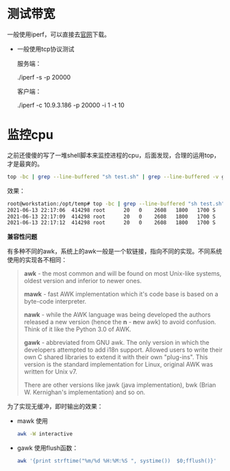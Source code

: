 # 测试带宽

一般使用iperf，可以直接去[官网](https://iperf.fr/iperf-download.php)下载。

* 一般使用tcp协议测试

  服务端：

  ./iperf -s -p 20000

  客户端：

  ./iperf -c 10.9.3.186 -p 20000 -i 1 -t 10



# 监控cpu

之前还傻傻的写了一堆shell脚本来监控进程的cpu，后面发现，合理的运用top，才是最爽的。

```bash
top -bc | grep --line-buffered "sh test.sh" | grep --line-buffered -v grep  | awk -W interactive  '{print strftime("%Y-%m-%d %H:%M:%S ", systime()) $0}' 
```

效果：

```bash
root@workstation:/opt/temp# top -bc | grep --line-buffered "sh test.sh" | grep --line-buffered -v grep  | awk -W interactive  '{print strftime("%Y-%m-%d %H:%M:%S ", systime()) $0}'
2021-06-13 22:17:06  414298 root      20   0    2608   1800   1700 S   0.0   0.0   0:00.00 sh test.sh
2021-06-13 22:17:09  414298 root      20   0    2608   1800   1700 S   0.3   0.0   0:00.01 sh test.sh
2021-06-13 22:17:12  414298 root      20   0    2608   1800   1700 S   1.0   0.0   0:00.04 sh test.sh
```

**兼容性问题**

有多种不同的awk，系统上的awk一般是一个软链接，指向不同的实现。不同系统使用的实现各不相同：

>**awk** - the most common and will be found on most Unix-like systems, oldest version and inferior to newer ones.
>
>**mawk** - fast AWK implementation which it's code base is based on a byte-code interpreter.
>
>**nawk** - while the AWK language was being developed the authors released a new version (hence the **n** - **n**ew awk) to avoid confusion. Think of it like the Python 3.0 of AWK.
>
>**gawk** - abbreviated from GNU awk. The only version in which the developers attempted to add i18n support. Allowed users to write their own C shared libraries to extend it with their own "plug-ins". This version is the standard implementation for Linux, original AWK was written for Unix v7.
>
>There are other versions like jawk (java implementation), bwk (Brian W. Kernighan's implementation) and so on.

为了实现无缓冲，即时输出的效果：

* mawk 使用 

  ```bash
  awk -W interactive
  ```

* gawk  使用flush函数：

  ```bash
  awk '{print strftime("%m/%d %H:%M:%S ", systime())  $0;fflush()}' 
  ```